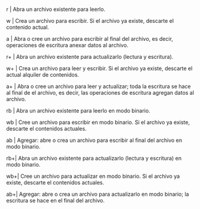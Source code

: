 r  | Abra un archivo existente para leerlo.

w  | Crea un archivo para escribir. Si el archivo ya existe, descarte el contenido actual.

a  | Abra o cree un archivo para escribir al final del archivo, es decir, operaciones de escritura anexar datos al archivo.

r+ | Abra un archivo existente para actualizarlo (lectura y escritura).

w+ | Crea un archivo para leer y escribir. Si el archivo ya existe, descarte el actual alquiler de contenidos.

a+ | Abra o cree un archivo para leer y actualizar; toda la escritura se hace al final de el archivo, es decir, las operaciones de escritura agregan datos al archivo.

rb | Abra un archivo existente para leerlo en modo binario.

wb | Cree un archivo para escribir en modo binario. Si el archivo ya existe, descarte el contenidos actuales.

ab | Agregar: abre o crea un archivo para escribir al final del archivo en modo binario.

rb+| Abra un archivo existente para actualizarlo (lectura y escritura) en modo binario.

wb+| Cree un archivo para actualizar en modo binario. Si el archivo ya existe, descarte el contenidos actuales.

ab+| Agregar: abre o crea un archivo para actualizarlo en modo binario; la escritura se hace en el final del archivo.
